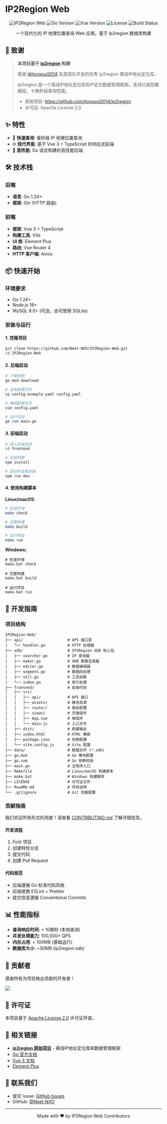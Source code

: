 # IP2Region Web

<div align="center">

![IP2Region Web](https://img.shields.io/badge/IP2Region-Web-blue)
![Go Version](https://img.shields.io/badge/Go-1.24+-green)
![Vue Version](https://img.shields.io/badge/Vue-3.0+-brightgreen)
![License](https://img.shields.io/badge/License-Apache%202.0-blue)
![Build Status](https://img.shields.io/badge/Build-Passing-brightgreen)

一个现代化的 IP 地理位置查询 Web 应用，基于 ip2region 数据库构建

</div>

## 🙏 致谢

> **本项目基于 [ip2region](https://github.com/lionsoul2014/ip2region) 构建**
> 
> 感谢 [@lionsoul2014](https://github.com/lionsoul2014) 及其团队开发的优秀 ip2region 离线IP地址定位库。
> 
> ip2region 是一个离线IP地址定位库和IP定位数据管理框架，支持亿级别数据段，十微秒级查询性能。
> 
> - 原始项目: https://github.com/lionsoul2014/ip2region
> - 许可证: Apache License 2.0

## ✨ 特性

- 🚀 **快速查询**: 毫秒级 IP 地理位置查询
- 🌐 **现代界面**: 基于 Vue 3 + TypeScript 的响应式前端
- 🎯 **高性能**: Go 语言构建的高性能后端

## 🛠 技术栈

### 后端
- **语言**: Go 1.24+
- **框架**: Gin (HTTP 路由)
### 前端
- **框架**: Vue 3 + TypeScript
- **构建工具**: Vite
- **UI 库**: Element Plus
- **路由**: Vue Router 4
- **HTTP 客户端**: Axios

## 📦 快速开始

### 环境要求

- Go 1.24+
- Node.js 18+
- MySQL 8.0+ (可选，也可使用 SQLite)

### 安装与运行

#### 1. 克隆项目
```bash
git clone https://github.com/Neet-NXO/IP2Region-Web.git
cd IP2Region-Web
```

#### 2. 后端启动
```bash
# 下载依赖
go mod download

# 复制配置文件
cp config.example.yaml config.yaml

# 编辑配置文件
vim config.yaml

# 运行项目
go run main.go
```

#### 3. 前端启动
```bash
# 进入前端目录
cd frontend

# 安装依赖
npm install

# 启动开发服务器
npm run dev
```

#### 4. 使用构建脚本

**Linux/macOS:**
```bash
# 检查环境
make check

# 完整构建
make build

# 运行项目
make run
```

**Windows:**
```batch
# 检查环境
make.bat check

# 完整构建
make.bat build

# 运行项目
make.bat run
```


## 🔧 开发指南

### 项目结构
```
IP2Region-Web/
├── api/                    # API 接口层
│   └── handler.go          # HTTP 处理器
├── xdb/                    # IP2Region XDB 核心包
│   ├── searcher.go         # IP 查询器
│   ├── maker.go            # XDB 数据生成器
│   ├── editor.go           # 数据编辑器
│   ├── segment.go          # 数据段处理
│   ├── util.go             # 工具函数
│   └── index.go            # 索引处理
├── frontend/               # 前端代码
│   ├── src/
│   │   ├── api/            # API 接口
│   │   ├── assets/         # 静态资源
│   │   ├── router/         # 路由配置
│   │   ├── views/          # 页面组件
│   │   ├── App.vue         # 根组件
│   │   └── main.js         # 入口文件
│   ├── dist/               # 构建输出
│   ├── index.html          # HTML 模板
│   ├── package.json        # 依赖配置
│   └── vite.config.js      # Vite 配置
├── data/                   # 数据文件 (*.xdb)
├── go.mod                  # Go 模块配置
├── go.sum                  # Go 依赖校验
├── main.go                 # 主程序入口
├── Makefile                # Linux/macOS 构建脚本
├── make.bat                # Windows 构建脚本
├── LICENSE                 # 许可证文件
├── ReadMe.md               # 项目说明
└── .gitignore              # Git 忽略配置
```

### 贡献指南

我们欢迎所有形式的贡献！请查看 [CONTRIBUTING.md](CONTRIBUTING.md) 了解详细信息。

#### 开发流程
1. Fork 项目
2. 创建特性分支
3. 提交代码
4. 创建 Pull Request

#### 代码规范
- 后端遵循 Go 标准代码风格
- 前端使用 ESLint + Prettier
- 提交信息遵循 Conventional Commits

## 📊 性能指标

- **查询响应时间**: < 10微秒 (本地查询)
- **并发处理能力**: 100,000+ QPS
- **内存占用**: < 100MB (基础运行)
- **数据库大小**: ~30MB (ip2region.xdb)

## 🤝 贡献者

感谢所有为项目做出贡献的开发者！

<a href="https://github.com/Neet-NXO/IP2Region-Web/graphs/contributors">
  <img src="https://contrib.rocks/image?repo=Neet-NXO/IP2Region-Web" />
</a>

## 📄 许可证

本项目基于 [Apache License 2.0](LICENSE) 许可证开源。

## 🔗 相关链接

- **[ip2region 原始项目](https://github.com/lionsoul2014/ip2region)** - 离线IP地址定位库和数据管理框架
- [Go 官方文档](https://golang.org/doc/)
- [Vue 3 文档](https://v3.vuejs.org/)
- [Element Plus](https://element-plus.org/)

## 📮 联系我们

- 提交 Issue: [GitHub Issues](https://github.com/Neet-NXO/IP2Region-Web/issues)
- GitHub: [@Neet-NXO](https://github.com/Neet-NXO)

---

<div align="center">
  Made with ❤️ by IP2Region Web Contributors
</div>
